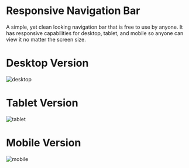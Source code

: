 # Responsive Navigation Bar
A simple, yet clean looking navigation bar that is free to use by anyone. It has responsive capabilities for desktop, tablet, and mobile so anyone can view it no matter the screen size.

# Desktop Version
![desktop](https://user-images.githubusercontent.com/73141109/172682192-b6f8c24e-5bdd-4499-b71d-09f5789d5297.jpg)

# Tablet Version
![tablet](https://user-images.githubusercontent.com/73141109/172682195-05b923f1-bb84-4af7-966d-ae2f2c1fbd53.jpg)

# Mobile Version
![mobile](https://user-images.githubusercontent.com/73141109/172682194-006febc8-ed96-43f7-b9b9-435afae6f8b3.jpg)
